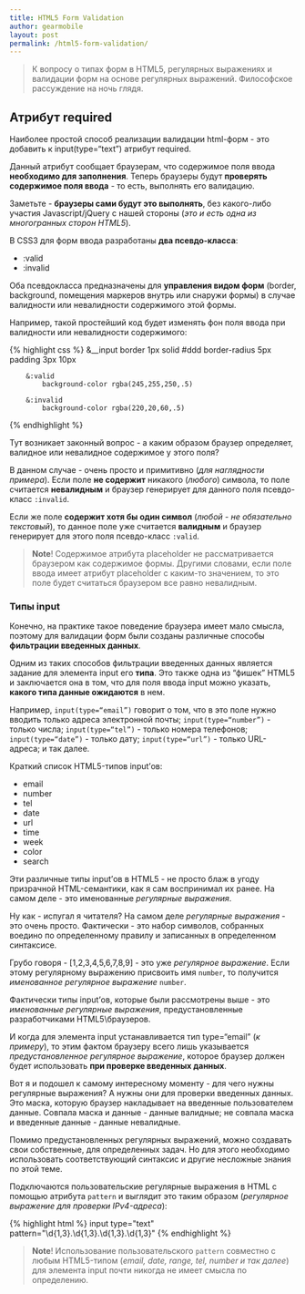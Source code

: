 ```yaml
---
title: HTML5 Form Validation
author: gearmobile
layout: post
permalink: /html5-form-validation/
---
```


> К вопросу о типах форм в HTML5, регулярных выражениях и валидации форм на основе регулярных выражений. Философское рассуждение на ночь глядя.

## Атрибут required

Наиболее простой способ реализации валидации html-форм - это добавить к input(type=“text”) атрибут required.

Данный атрибут сообщает браузерам, что содержимое поля ввода **необходимо для заполнения**. Теперь браузеры будут **проверять содержимое поля ввода** - то есть, выполнять его валидацию. 

Заметьте - **браузеры сами будут это выполнять**, без какого-либо участия Javascript/jQuery с нашей стороны (*это и есть одна из многогранных сторон HTML5*).

В CSS3 для форм ввода разработаны **два псевдо-класса**:

- :valid
- :invalid

Оба псевдокласса предназначены для **управления видом форм** (border, background, помещения маркеров внутрь или снаружи формы) в случае валидности или невалидности содержимого этой формы.

Например, такой простейший код будет изменять фон поля ввода при валидности или невалидности содержимого:

{% highlight css %}
	&__input
		border 1px solid #ddd
		border-radius 5px
		padding 3px 10px

		&:valid
			background-color rgba(245,255,250,.5)

		&:invalid
			background-color rgba(220,20,60,.5)
{% endhighlight %}

Тут возникает законный вопрос - а каким образом браузер определяет, валидное или невалидное содержимое у этого поля?

В данном случае - очень просто и примитивно (*для наглядности примера*). Если поле **не содержит** никакого (*любого*) символа, то поле считается **невалидным** и браузер генерирует для данного поля псевдо-класс `:invalid`.

Если же поле **содержит хотя бы один символ** (*любой - не обязательно текстовый*), то данное поле уже считается **валидным** и браузер генерирует для этого поля псевдо-класс `:valid`.

> **Note**! Содержимое атрибута placeholder не рассматривается браузером как содержимое формы. Другими словами, если поле ввода имеет атрибут placeholder с каким-то значением, то это поле будет считаться браузером все равно невалидным.


### Типы input

Конечно, на практике такое поведение браузера имеет мало смысла, поэтому для валидации форм были созданы различные способы **фильтрации введенных данных**.

Одним из таких способов фильтрации введенных данных является задание для элемента input его **типа**. Это также одна из “фишек” HTML5 и заключается она в том, что для поля ввода input можно указать, **какого типа данные ожидаются** в нем.

Например, `input(type=“email”)` говорит о том, что в это поле нужно вводить только адреса электронной почты; `input(type=“number”)` - только числа; `input(type=“tel”)` - только номера телефонов; `input(type=“date”)` - только дату; `input(type=“url”)` - только URL-адреса; и так далее.

Краткий список HTML5-типов input’ов:

- email
- number
- tel
- date
- url
- time
- week
- color
- search

Эти различные типы input’ов в HTML5 - не просто блаж в угоду призрачной HTML-семантики, как я сам воспринимал их ранее. На самом деле - это именованные *регулярные выражения*.

Ну как - испугал я читателя? На самом деле *регулярные выражения* - это очень просто. Фактически - это набор символов, собранных воедино по определенному правилу и записанных в определенном синтаксисе.

Грубо говоря - [1,2,3,4,5,6,7,8,9] - это уже *регулярное выражение*. Если этому регулярному выражению присвоить имя `number`, то получится *именованное регулярное выражение* `number`. 

Фактически типы input’ов, которые были рассмотрены выше - это *именованные регулярные выражения*, предустановленные разработчиками HTML5\браузеров.

И когда для элемента input устанавливается тип type=“email” (*к примеру*), то этим фактом браузеру всего лишь указывается *предустановленное регулярное выражение*, которое браузер должен будет использовать **при проверке введенных данных**.

Вот я и подошел к самому интересному моменту - для чего нужны регулярные выражения? А нужны они для проверки введенных данных. Это маска, которую браузер накладывает на введенные пользователем данные. Совпала маска и данные - данные валидные; не совпала маска и введенные данные - данные невалидные.

Помимо предустановленных регулярных выражений, можно создавать свои собственные, для определенных задач. Но для этого необходимо использовать соответствующий синтаксис и другие несложные знания по этой теме.

Подключаются пользовательские регулярные выражения в HTML с помощью атрибута `pattern` и выглядит это таким образом (*регулярное выражение для проверки IPv4-адреса*):

{% highlight html %}
input type="text" pattern="\d{1,3}\.\d{1,3}\.\d{1,3}\.\d{1,3}"
{% endhighlight %}

> **Note**! Использование пользовательского `pattern` совместно с любым HTML5-типом (*email, date, range, tel, number и так далее*) для элемента input почти никогда не имеет смысла по определению.